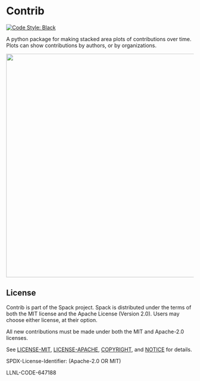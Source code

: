 # Contrib

[![Code Style: Black](https://img.shields.io/badge/code%20style-black-000000.svg)](https://github.com/psf/black)

A python package for making stacked area plots of contributions over
time.  Plots can show contributions by authors, or by organizations.

<p align="center">
  <img src="https://raw.githubusercontent.com/spack/contrib/master/data/spack-pkgs-plot.png" width=600>
</p>

## License

Contrib is part of the Spack project. Spack is distributed under the
terms of both the MIT license and the Apache License (Version 2.0). Users
may choose either license, at their option.

All new contributions must be made under both the MIT and Apache-2.0
licenses.

See [LICENSE-MIT](https://github.com/spack/contrib/blob/master/LICENSE-MIT),
[LICENSE-APACHE](https://github.com/spack/contrib/blob/master/LICENSE-APACHE),
[COPYRIGHT](https://github.com/spack/contrib/blob/master/COPYRIGHT), and
[NOTICE](https://github.com/spack/contrib/blob/master/NOTICE) for details.

SPDX-License-Identifier: (Apache-2.0 OR MIT)

LLNL-CODE-647188
